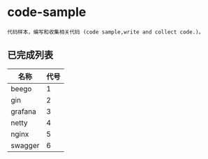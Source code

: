 # code-sample
    代码样本，编写和收集相关代码 (code sample,write and collect code.)。
    
## 已完成列表
|名称 | 代号 |
| ---- | ---- |
| beego | 1 | 
| gin | 2 | 
| grafana | 3 | 
| netty | 4 | 
| nginx | 5 | 
| swagger | 6 | 
